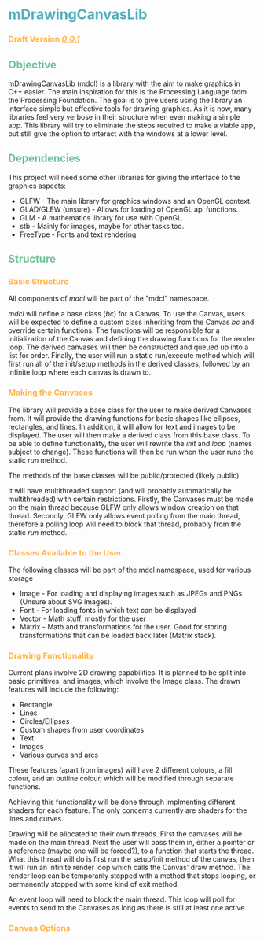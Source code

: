 <style>
  h1{
    color:#54afbc;
  }

  h2{
    color:#70c19A
  }

  h3{
    color:#ffb449
  }
</style>

# mDrawingCanvasLib
### Draft Version  <ins> _0.0.1_ </ins>
## Objective
mDrawingCanvasLib (mdcl) is a library with the aim to make graphics in C++ easier. The main inspiration for this is the Processing Language from the Processing Foundation. The goal is to give users using the library an interface simple but effective tools for drawing graphics. As it is now, many libraries feel very verbose in their structure when even making a simple app. This library will try to eliminate the steps required to make a viable app, but still give the option to interact with the windows at a lower level.

## Dependencies
This project will need some other libraries for giving the interface to the graphics aspects:
* GLFW - The main library for graphics windows and an OpenGL context.
* GLAD/GLEW (unsure) - Allows for loading of OpenGL api functions.
* GLM - A mathematics library for use with OpenGL.
* stb - Mainly for images, maybe for other tasks too.
* FreeType - Fonts and text rendering

## Structure
### Basic Structure
All components of *mdcl* will be part of the "mdcl" namespace.

*mdcl* will define a base class (*bc*) for a Canvas. To use the Canvas, users will be expected to define a custom class inheriting from the Canvas *bc* and override certain functions. The functions will be responsible for a initialization of the Canvas and defining the drawing functions for the render loop. The derived canvases will then be constructed and queued up into a list for order. Finally, the user will run a static run/execute method which will first run all of the init/setup methods in the derived classes, followed by an infinite loop where each canvas is drawn to.

### Making the Canvases
The library will provide a base class for the user to make derived Canvases from. It will provide the drawing functions for basic shapes like ellipses, rectangles, and lines. In addition, it will allow for text and images to be displayed. The user will then make a derived class from this base class. To be able to define functionality, the user will rewrite the *init* and *loop* (names subject to change). These functions will then be run when the user runs the static *run* method.

The methods of the base classes will be public/protected (likely public).

It will have multithreaded support (and will probably automatically be multithreaded) with certain restrictions. Firstly, the Canvases must be made on the main thread because GLFW only allows window creation on that thread. Secondly, GLFW only allows event polling from the main thread, therefore a polling loop will need to block that thread, probably from the static *run* method.

### Classes Available to the User
The following classes will be part of the mdcl namespace, used for various storage
* Image - For loading and displaying images such as JPEGs and PNGs (Unsure about SVG images).
* Font - For loading fonts in which text can be displayed
* Vector - Math stuff, mostly for the user
* Matrix - Math and transformations for the user. Good for storing transformations that can be loaded back later (Matrix stack).

### Drawing Functionality

Current plans involve 2D drawing capabilities. It is planned to be split into basic primitives, and images, which involve the Image class. The drawn features will include the following:
* Rectangle
* Lines
* Circles/Ellipses
* Custom shapes from user coordinates
* Text
* Images
* Various curves and arcs

These features (apart from images) will have 2 different colours, a fill colour, and an outline colour, which will be modified through separate functions.

Achieving this functionality will be done through implmenting different shaders for each feature. The only concerns currently are shaders for the lines and curves.

Drawing will be allocated to their own threads. First the canvases will be made on the main thread. Next the user will pass them in, either a pointer or a reference (maybe one will be forced?), to a function that starts the thread. What this thread will do is first run the setup/init method of the canvas, then it will run an infinite render loop which calls the Canvas' draw method. The render loop can be temporarily stopped with a method that stops looping, or permanently stopped with some kind of exit method.

An event loop will need to block the main thread. This loop will poll for events to send to the Canvases as long as there is still at least one active.

### Canvas Options
